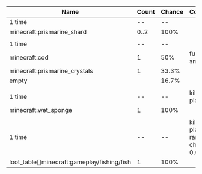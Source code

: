 | Name                                        | Count | Chance | Comment                                 |
| ------------------------------------------- | ----- | ------ | --------------------------------------- |
| 1 time                                      |    -- |     -- |                                         |
| minecraft:prismarine_shard                  |  0..2 |   100% |                                         |
|                                             |       |        |                                         |
| 1 time                                      |    -- |     -- |                                         |
| minecraft:cod                               |     1 |    50% | furnace smelt                           |
| minecraft:prismarine_crystals               |     1 |  33.3% |                                         |
| empty                                       |       |  16.7% |                                         |
|                                             |       |        |                                         |
| 1 time                                      |    -- |     -- | killed by player                        |
| minecraft:wet_sponge                        |     1 |   100% |                                         |
|                                             |       |        |                                         |
| 1 time                                      |    -- |     -- | killed by player, random chance: 0.025% |
| loot_table[]minecraft:gameplay/fishing/fish |     1 |   100% |                                         |